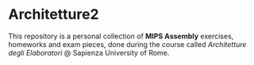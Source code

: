 # Architetture2

This repository is a personal collection of **MIPS Assembly** exercises, homeworks and exam pieces, done during the course called *Architetture degli Elaboratori* @ Sapienza University of Rome.
